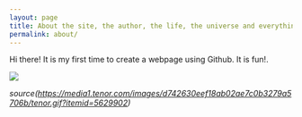 ```yaml
---
layout: page
title: About the site, the author, the life, the universe and everything more.
permalink: about/
---
```


<div class="message">
Hi there! It is my first time to create a webpage using Github. It is fun!.
</div>

![](https://media1.tenor.com/images/d742630eef18ab02ae7c0b3279a5706b/tenor.gif?itemid=5629902)

*source(https://media1.tenor.com/images/d742630eef18ab02ae7c0b3279a5706b/tenor.gif?itemid=5629902)*
